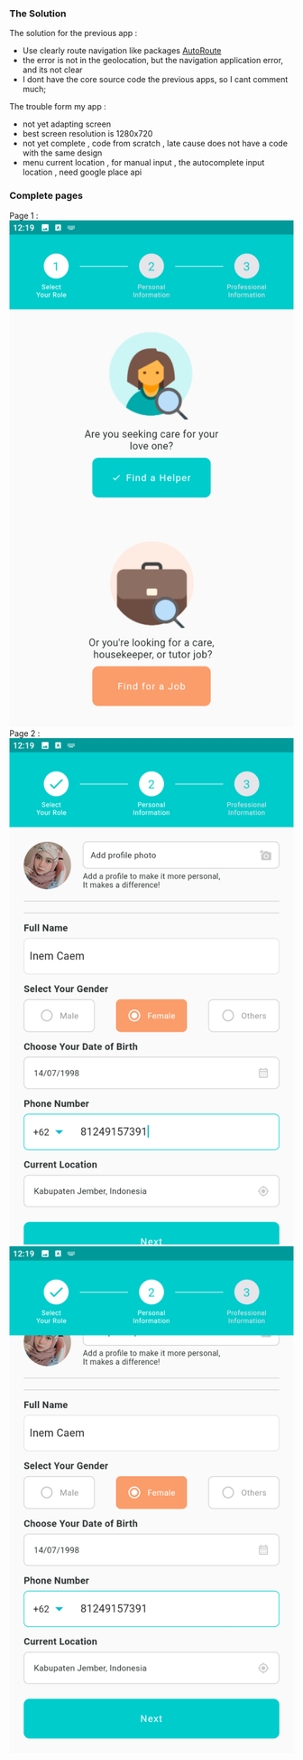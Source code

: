 ### The Solution
The solution for the previous app :
- Use clearly route navigation like packages [AutoRoute](https://pub.dev/packages/auto_route)
- the error is not in the geolocation, but the navigation application error, and its not clear
- I dont have the core source code the previous apps, so I cant comment much;

The trouble form my app :
- not yet adapting screen
- best screen resolution is 1280x720
- not yet complete , code from scratch , late cause does not have a code with the same design
- menu current location , for manual input , the autocomplete input location , need google place api 

### Complete pages
Page 1 :
![](https://raw.githubusercontent.com/bisanedev/ayiconnect/main/screenshot/1.png?raw=true)
Page 2 :
![](https://raw.githubusercontent.com/bisanedev/ayiconnect/main/screenshot/2a.png?raw=true)
![](https://raw.githubusercontent.com/bisanedev/ayiconnect/main/screenshot/2b.png?raw=true)